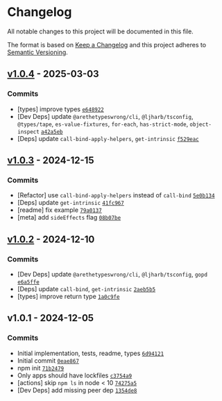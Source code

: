 # Changelog

All notable changes to this project will be documented in this file.

The format is based on [Keep a Changelog](https://keepachangelog.com/en/1.0.0/)
and this project adheres to [Semantic Versioning](https://semver.org/spec/v2.0.0.html).

## [v1.0.4](https://github.com/ljharb/call-bound/compare/v1.0.3...v1.0.4) - 2025-03-03

### Commits

- [types] improve types [`e648922`](https://github.com/ljharb/call-bound/commit/e6489222a9e54f350fbf952ceabe51fd8b6027ff)
- [Dev Deps] update `@arethetypeswrong/cli`, `@ljharb/tsconfig`, `@types/tape`, `es-value-fixtures`, `for-each`, `has-strict-mode`, `object-inspect` [`a42a5eb`](https://github.com/ljharb/call-bound/commit/a42a5ebe6c1b54fcdc7997c7dc64fdca9e936719)
- [Deps] update `call-bind-apply-helpers`, `get-intrinsic` [`f529eac`](https://github.com/ljharb/call-bound/commit/f529eac132404c17156bbc23ab2297a25d0f20b8)

## [v1.0.3](https://github.com/ljharb/call-bound/compare/v1.0.2...v1.0.3) - 2024-12-15

### Commits

- [Refactor] use `call-bind-apply-helpers` instead of `call-bind` [`5e0b134`](https://github.com/ljharb/call-bound/commit/5e0b13496df14fb7d05dae9412f088da8d3f75be)
- [Deps] update `get-intrinsic` [`41fc967`](https://github.com/ljharb/call-bound/commit/41fc96732a22c7b7e8f381f93ccc54bb6293be2e)
- [readme] fix example [`79a0137`](https://github.com/ljharb/call-bound/commit/79a0137723f7c6d09c9c05452bbf8d5efb5d6e49)
- [meta] add `sideEffects` flag [`08b07be`](https://github.com/ljharb/call-bound/commit/08b07be7f1c03f67dc6f3cdaf0906259771859f7)

## [v1.0.2](https://github.com/ljharb/call-bound/compare/v1.0.1...v1.0.2) - 2024-12-10

### Commits

- [Dev Deps] update `@arethetypeswrong/cli`, `@ljharb/tsconfig`, `gopd` [`e6a5ffe`](https://github.com/ljharb/call-bound/commit/e6a5ffe849368fe4f74dfd6cdeca1b9baa39e8d5)
- [Deps] update `call-bind`, `get-intrinsic` [`2aeb5b5`](https://github.com/ljharb/call-bound/commit/2aeb5b521dc2b2683d1345c753ea1161de2d1c14)
- [types] improve return type [`1a0c9fe`](https://github.com/ljharb/call-bound/commit/1a0c9fe3114471e7ca1f57d104e2efe713bb4871)

## v1.0.1 - 2024-12-05

### Commits

- Initial implementation, tests, readme, types [`6d94121`](https://github.com/ljharb/call-bound/commit/6d94121a9243602e506334069f7a03189fe3363d)
- Initial commit [`0eae867`](https://github.com/ljharb/call-bound/commit/0eae867334ea025c33e6e91cdecfc9df96680cf9)
- npm init [`71b2479`](https://github.com/ljharb/call-bound/commit/71b2479c6723e0b7d91a6b663613067e98b7b275)
- Only apps should have lockfiles [`c3754a9`](https://github.com/ljharb/call-bound/commit/c3754a949b7f9132b47e2d18c1729889736741eb)
- [actions] skip `npm ls` in node &lt; 10 [`74275a5`](https://github.com/ljharb/call-bound/commit/74275a5186b8caf6309b6b97472bdcb0df4683a8)
- [Dev Deps] add missing peer dep [`1354de8`](https://github.com/ljharb/call-bound/commit/1354de8679413e4ae9c523d85f76fa7a5e032d97)